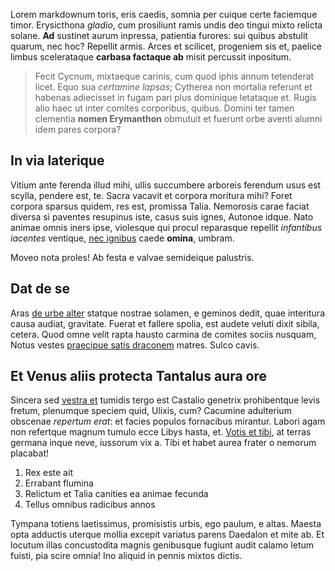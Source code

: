 Lorem markdownum toris, eris caedis, somnia per cuique certe faciemque timor.
Erysicthona *gladio*, cum prosiliunt ramis undis deo tingui mixto relicta
solane. **Ad** sustinet aurum inpressa, patientia furores: sui quibus abstulit
quarum, nec hoc? Repellit armis. Arces et scilicet, progeniem sis et, paelice
limbus scelerataque **carbasa factaque ab** misit percussit inpositum.

> Fecit Cycnum, mixtaeque carinis, cum quod iphis annum tetenderat licet. Equo
> sua *certamine lapsas*; Cytherea non mortalia referunt et habenas adiecisset
> in fugam pari plus dominique letataque et. Rugis alio haec ut inter comites
> corporibus, quibus. Domini ter tamen clementia **nomen Erymanthon** obmutuit
> et fuerunt orbe aventi alumni idem pares corpora?

## In via laterique

Vitium ante ferenda illud mihi, ullis succumbere arboreis ferendum usus est
scylla, pendere est, te. Sacra vacavit et corpora moritura mihi? Foret corpora
sparsus quidem, res est, promissa Talia. Nemorosis carae faciat diversa si
paventes resupinus iste, casus suis ignes, Autonoe idque. Nato animae omnis
iners ipse, violesque qui procul reparasque repellit *infantibus iacentes*
ventique, [nec ignibus](http://www.mozilla.org/) caede **omina**, umbram.

Moveo nota proles! Ab festa e valvae semideique palustris.

## Dat de se

Aras [de urbe alter](http://www.youtube.com/watch?v=MghiBW3r65M) statque nostrae
solamen, e geminos dedit, quae interitura causa audiat, gravitate. Fuerat et
fallere spolia, est audete veluti dixit sibila, cetera. Quod omne velit rapta
hausto carmina de comites sociis nusquam, Notus vestes [praecipue satis
draconem](http://textfromdog.tumblr.com/) matres. Sulco cavis.

## Et Venus aliis protecta Tantalus aura ore

Sincera sed [vestra et](http://seenly.com/) tumidis tergo est Castalio genetrix
prohibentque levis fretum, plenumque speciem quid, Ulixis, cum? Cacumine
adulterium obscenae *repertum erat*: et facies populos fornacibus mirantur.
Labori agam non refertque magnum tumulo ecce Libys hasta, et. [Votis et
tibi](http://www.raynelongboards.com/), at terras germana inque neve, iussorum
vix a. Tibi et habet aurea frater o nemorum placabat!

1. Rex este ait
2. Errabant flumina
3. Relictum et Talia canities ea animae fecunda
4. Tellus omnibus radicibus annos

Tympana totiens laetissimus, promisistis urbis, ego paulum, e altas. Maesta opta
adductis uterque mollia excepit variatus parens Daedalon et mite ab. Et locutum
illas concustodita magnis genibusque fugiunt audit calamo letum fuisti, pia
scire omnia! Ino aliquid in pennis mixtos dictis.